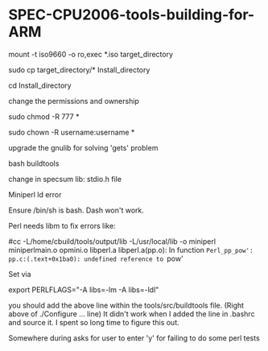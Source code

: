 # SPEC-CPU2006-tools-building-for-ARM

mount -t iso9660 -o ro,exec *.iso target_directory

sudo cp target_directory/* Install_directory

cd Install_directory

change the permissions and ownership

sudo chmod -R 777 *

sudo chown -R username:username *

upgrade the gnulib for solving 'gets' problem 

bash buildtools

change in specsum lib: stdio.h file

Miniperl ld error

Ensure /bin/sh is bash. Dash won't work.

Perl needs libm to fix errors like:

 #cc -L/home/cbuild/tools/output/lib -L/usr/local/lib -o miniperl miniperlmain.o opmini.o libperl.a libperl.a(pp.o): In function `Perl_pp_pow': pp.c:(.text+0x1ba0): undefined reference to `pow'

Set via

export PERLFLAGS="-A libs=-lm -A libs=-ldl"

you should add the above line within the tools/src/buildtools file. (Right above of ./Configure ... line) It didn't work when I added the line in .bashrc and source it. I spent so long time to figure this out.

Somewhere during asks for user to enter 'y' for failing to do some perl tests
